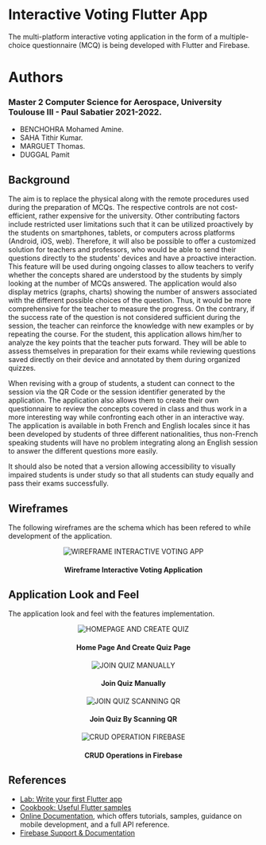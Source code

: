 # Interactive Voting Flutter App

The multi-platform interactive voting application in the form of a multiple-choice questionnaire (MCQ) is being developed with Flutter and Firebase.

# Authors
### Master 2 Computer Science for Aerospace, University Toulouse III - Paul Sabatier 2021-2022. 
* BENCHOHRA Mohamed Amine.
* SAHA Tithir Kumar.
* MARGUET Thomas.
* DUGGAL Pamit

## Background
 The aim is to replace the physical along with the remote procedures used during the preparation of MCQs. The respective controls are not cost-efficient, rather expensive for the university. Other contributing factors include restricted user limitations such that it can be utilized proactively by the students on smartphones, tablets, or computers across platforms (Android, iOS, web). Therefore, it will also be possible to offer a customized solution for teachers and professors, who would be able to send their questions directly to the students' devices and have a proactive interaction. This feature will be used during ongoing classes to allow teachers to verify whether the concepts shared are understood by the students by simply looking at the number of MCQs answered. The application would also display metrics (graphs, charts) showing the number of answers associated with the different possible choices of the question. Thus, it would be more comprehensive for the teacher to measure the progress. On the contrary, if the success rate of the question is not considered sufficient during the session, the teacher can reinforce the knowledge with new examples or by repeating the course. For the student, this application allows him/her to analyze the key points that the teacher puts forward. They will be able to assess themselves in preparation for their exams while reviewing questions saved directly on their device and annotated by them during organized quizzes.
 
When revising with a group of students, a student can connect to the session via the QR Code or the session identifier generated by the application. The application also allows them to create their own questionnaire to review the concepts covered in class and thus work in a more interesting way while confronting each other in an interactive way.
The application is available in both French and English locales since it has been developed by students of three different nationalities, thus non-French speaking students will have no problem integrating along an English session to answer the different questions more easily.

It should also be noted that a version allowing accessibility to visually impaired students is under study so that all students can study equally and pass their exams successfully.

## Wireframes

The following wireframes are the schema which has been refered to while development of the application.
<div align="center">
 
![WIREFRAME INTERACTIVE VOTING APP](/images/Wireframes.PNG "Wireframe for the application")
#### Wireframe Interactive Voting Application
 
</div>

## Application Look and Feel

The application look and feel with the features implementation.
<div align="center">
 
![HOMEPAGE AND CREATE QUIZ](/images/HomePage_CreateQuiz.PNG "Home Page and Create Quiz")
#### Home Page And Create Quiz Page
 

![JOIN QUIZ MANUALLY](/images/JoinQuiz_Manually.PNG "Join Quiz Manually")
#### Join Quiz Manually


![JOIN QUIZ SCANNING QR](/images/JoinQuiz_QR.PNG "Join Quiz scanning QR")
#### Join Quiz By Scanning QR

![CRUD OPERATION FIREBASE](/images/firebase.PNG "CRUD Operation Firebase")
#### CRUD Operations in Firebase
</div>

## References
- [Lab: Write your first Flutter app](https://flutter.dev/docs/get-started/codelab)
- [Cookbook: Useful Flutter samples](https://flutter.dev/docs/cookbook)
- [Online Documentation](https://flutter.dev/docs), which offers tutorials,
samples, guidance on mobile development, and a full API reference.
- [Firebase Support & Documentation](https://firebase.google.com/support/faq)
